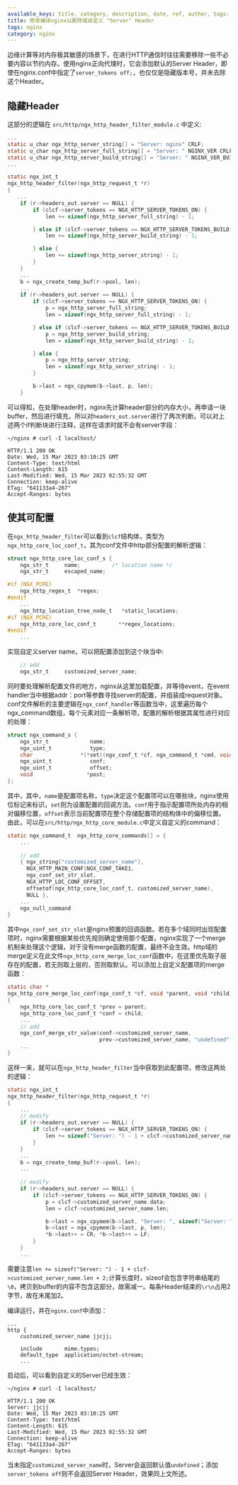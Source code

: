 ```yaml
---
available_keys: title, category, description, date, ref, author, tags: List
title: 修改编译nginx以删除或自定义 "Server" Header
tags: nginx
category: nginx
---
```

边缘计算等对内存极其敏感的场景下，在进行HTTP通信时往往需要移除一些不必要内容以节约内存。使用nginx正向代理时，它会添加默认的Server Header，即使在nginx.conf中指定了```server_tokens off;```，也仅仅是隐藏版本号，并未去除这个Header。

## 隐藏Header

这部分的逻辑在 ```src/http/ngx_http_header_filter_module.c``` 中定义:
```C
...
static u_char ngx_http_server_string[] = "Server: nginx" CRLF;
static u_char ngx_http_server_full_string[] = "Server: " NGINX_VER CRLF;
static u_char ngx_http_server_build_string[] = "Server: " NGINX_VER_BUILD CRLF;
...

static ngx_int_t
ngx_http_header_filter(ngx_http_request_t *r)
{
   ...
    if (r->headers_out.server == NULL) {
        if (clcf->server_tokens == NGX_HTTP_SERVER_TOKENS_ON) {
            len += sizeof(ngx_http_server_full_string) - 1;

        } else if (clcf->server_tokens == NGX_HTTP_SERVER_TOKENS_BUILD) {
            len += sizeof(ngx_http_server_build_string) - 1;

        } else {
            len += sizeof(ngx_http_server_string) - 1;
        }
    }
    ...
    b = ngx_create_temp_buf(r->pool, len);
    ...
    if (r->headers_out.server == NULL) {
        if (clcf->server_tokens == NGX_HTTP_SERVER_TOKENS_ON) {
            p = ngx_http_server_full_string;
            len = sizeof(ngx_http_server_full_string) - 1;

        } else if (clcf->server_tokens == NGX_HTTP_SERVER_TOKENS_BUILD) {
            p = ngx_http_server_build_string;
            len = sizeof(ngx_http_server_build_string) - 1;

        } else {
            p = ngx_http_server_string;
            len = sizeof(ngx_http_server_string) - 1;
        }

        b->last = ngx_cpymem(b->last, p, len);
    }
```
可以得知，在处理header时，nginx先计算header部分的内存大小，再申请一块buffer，然后进行填充，所以对```headers_out.server```进行了两次判断。可以对上述两个if判断块进行注释，这样在请求时就不会有server字段：
```shell
~/nginx # curl -I localhost/

HTTP/1.1 200 OK
Date: Wed, 15 Mar 2023 03:10:25 GMT
Content-Type: text/html
Content-Length: 615
Last-Modified: Wed, 15 Mar 2023 02:55:32 GMT
Connection: keep-alive
ETag: "641133a4-267"
Accept-Ranges: bytes
```

## 使其可配置

在```ngx_http_header_filter```可以看到```clcf```结构体，类型为```ngx_http_core_loc_conf_t```，其为conf文件中http部分配置的解析逻辑：
```C
struct ngx_http_core_loc_conf_s {
    ngx_str_t     name;          /* location name */
    ngx_str_t     escaped_name;

#if (NGX_PCRE)
    ngx_http_regex_t  *regex;
#endif
    ...
    ngx_http_location_tree_node_t   *static_locations;
#if (NGX_PCRE)
    ngx_http_core_loc_conf_t       **regex_locations;
#endif
    ...
```
实现自定义server name，可以把配置添加到这个块当中:
```C
    // add
    ngx_str_t     customized_server_name;
```
同时要处理解析配置文件的地方，nginx从这里加载配置，并等待event，在event handler当中根据addr：port等参数寻找server的配置，并组装成request对象。conf文件解析的主要逻辑在```ngx_conf_handler```等函数当中，这里遍历每个ngx_command数组，每个元素对应一条解析项，配置的解析根据其属性进行对应的处理：
```C
struct ngx_command_s {
    ngx_str_t             name;
    ngx_uint_t            type;
    char               *(*set)(ngx_conf_t *cf, ngx_command_t *cmd, void *conf);
    ngx_uint_t            conf;
    ngx_uint_t            offset;
    void                 *post;
};
```
其中，其中，`name`是配置项名称，`type`决定这个配置项可以在哪些块，nginx使用位标记来标识，`set`则为设置配置的回调方法。`conf`用于指示配置项所处内存的相对偏移位置，`offset`表示当前配置项在整个存储配置项的结构体中的偏移位置。由此，可以在```src/http/ngx_http_core_module.c```中定义自定义的command：
```C
static ngx_command_t  ngx_http_core_commands[] = {
    ...
    
    // add
    { ngx_string("customized_server_name"),
      NGX_HTTP_MAIN_CONF|NGX_CONF_TAKE1,
      ngx_conf_set_str_slot,
      NGX_HTTP_LOC_CONF_OFFSET,
      offsetof(ngx_http_core_loc_conf_t, customized_server_name),
      NULL },
    ...
    ngx_null_command
}
```
其中`ngx_conf_set_str_slot`是nginx预置的回调函数。若在多个域同时出现配置项时，nginx需要根据某些优先规则确定使用那个配置，nginx实现了一个merge机制来处理这个逻辑，对于没有merge函数的配置，最终不会生效。http域的merge定义在此文件```ngx_http_core_merge_loc_conf```函数中，在这里优先取子层存在的配置，若无则取上层的，否则取默认。可以添加上自定义配置项的merge函数：
```C
static char *
ngx_http_core_merge_loc_conf(ngx_conf_t *cf, void *parent, void *child)
{
    ngx_http_core_loc_conf_t *prev = parent;
    ngx_http_core_loc_conf_t *conf = child;
    ...
    // add
    ngx_conf_merge_str_value(conf->customized_server_name,
                             prev->customized_server_name, "undefined");
    ...
}
```
这样一来，就可以在`ngx_http_header_filter`当中获取到此配置项，修改这两处的逻辑：
```C
static ngx_int_t
ngx_http_header_filter(ngx_http_request_t *r)
{
    ...
    // modify
    if (r->headers_out.server == NULL) {
        if (clcf->server_tokens == NGX_HTTP_SERVER_TOKENS_ON) {
            len += sizeof("Server: ") - 1 + clcf->customized_server_name.len + 2;
        }
    }
    ...
    b = ngx_create_temp_buf(r->pool, len);
    ...
    
    // modify
    if (r->headers_out.server == NULL) {
        if (clcf->server_tokens == NGX_HTTP_SERVER_TOKENS_ON) {
            p = clcf->customized_server_name.data;
            len = clcf->customized_server_name.len;

            b->last = ngx_cpymem(b->last, "Server: ", sizeof("Server: ") - 1);
            b->last = ngx_cpymem(b->last, p, len);
            *b->last++ = CR; *b->last++ = LF;
        }
    }
    ...
```
需要注意```len += sizeof("Server: ") - 1 + clcf->customized_server_name.len + 2;```计算长度时，sizeof会包含字符串结尾的`\0`，拷贝到buffer的内容不包含这部分，故需减一。每条Header结束的`\r\n`占用2字节，故在末尾加2。

编译运行，并在`nginx.conf`中添加：
```
...
http {
    customized_server_name jjcjj;
    
    include       mime.types;
    default_type  application/octet-stream;
    ...
```
启动后，可以看到自定义的Server已经生效：
```shell
~/nginx # curl -I localhost/

HTTP/1.1 200 OK
Server: jjcjj
Date: Wed, 15 Mar 2023 03:10:25 GMT
Content-Type: text/html
Content-Length: 615
Last-Modified: Wed, 15 Mar 2023 02:55:32 GMT
Connection: keep-alive
ETag: "641133a4-267"
Accept-Ranges: bytes
```
当未指定`customized_server_name`时，Server会返回默认值`undefined`；添加`server_tokens off`则不会返回Server Header，效果同上文所述。
